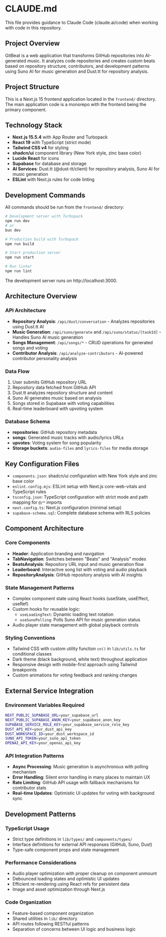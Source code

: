 # CLAUDE.md

This file provides guidance to Claude Code (claude.ai/code) when working with code in this repository.

## Project Overview

GitBeat is a web application that transforms GitHub repositories into AI-generated music. It analyzes code repositories and creates custom beats based on repository structure, contributors, and development patterns using Suno AI for music generation and Dust.tt for repository analysis.

## Project Structure

This is a Next.js 15 frontend application located in the `frontend/` directory. The main application code is a monorepo with the frontend being the primary component.

## Technology Stack

- **Next.js 15.5.4** with App Router and Turbopack
- **React 19** with TypeScript (strict mode)
- **Tailwind CSS v4** for styling
- **shadcn/ui** component library (New York style, zinc base color)
- **Lucide React** for icons
- **Supabase** for database and storage
- **AI Services**: Dust.tt (@dust-tt/client) for repository analysis, Suno AI for music generation
- **ESLint** with Next.js rules for code linting

## Development Commands

All commands should be run from the `frontend/` directory:

```bash
# Development server with Turbopack
npm run dev
# or
bun dev

# Production build with Turbopack
npm run build

# Start production server
npm run start

# Run linter
npm run lint
```

The development server runs on http://localhost:3000.

## Architecture Overview

### API Architecture
- **Repository Analysis**: `/api/dust/conversation` - Analyzes repositories using Dust.tt AI
- **Music Generation**: `/api/suno/generate` and `/api/suno/status/[taskId]` - Handles Suno AI music generation
- **Songs Management**: `/api/songs/*` - CRUD operations for generated songs and voting
- **Contributor Analysis**: `/api/analyze-contributors` - AI-powered contributor personality analysis

### Data Flow
1. User submits GitHub repository URL
2. Repository data fetched from GitHub API
3. Dust.tt analyzes repository structure and content
4. Suno AI generates music based on analysis
5. Songs stored in Supabase with voting capabilities
6. Real-time leaderboard with upvoting system

### Database Schema
- **repositories**: GitHub repository metadata
- **songs**: Generated music tracks with audio/lyrics URLs
- **upvotes**: Voting system for song popularity
- **Storage buckets**: `audio-files` and `lyrics-files` for media storage

## Key Configuration Files

- `components.json`: shadcn/ui configuration with New York style and zinc base color
- `eslint.config.mjs`: ESLint setup with Next.js core-web-vitals and TypeScript rules
- `tsconfig.json`: TypeScript configuration with strict mode and path mapping for `@/*` imports
- `next.config.ts`: Next.js configuration (minimal setup)
- `supabase-schema.sql`: Complete database schema with RLS policies

## Component Architecture

### Core Components
- **Header**: Application branding and navigation
- **TabNavigation**: Switches between "Beats" and "Analysis" modes
- **BeatsAnalysis**: Repository URL input and music generation flow
- **Leaderboard**: Interactive song list with voting and audio playback
- **RepositoryAnalysis**: GitHub repository analysis with AI insights

### State Management Patterns
- Complex component state using React hooks (useState, useEffect, useRef)
- Custom hooks for reusable logic:
  - `useLoadingText`: Dynamic loading text rotation
  - `useSunoPolling`: Polls Suno API for music generation status
- Audio player state management with global playback controls

### Styling Conventions
- Tailwind CSS with custom utility function `cn()` in `lib/utils.ts` for conditional classes
- Dark theme (black background, white text) throughout application
- Responsive design with mobile-first approach using Tailwind breakpoints
- Custom animations for voting feedback and ranking changes

## External Service Integration

### Environment Variables Required
```bash
NEXT_PUBLIC_SUPABASE_URL=your_supabase_url
NEXT_PUBLIC_SUPABASE_ANON_KEY=your_supabase_anon_key
SUPABASE_SERVICE_ROLE_KEY=your_supabase_service_role_key
DUST_API_KEY=your_dust_api_key
DUST_WORKSPACE_ID=your_dust_workspace_id
SUNO_API_TOKEN=your_suno_api_token
OPENAI_API_KEY=your_openai_api_key
```

### API Integration Patterns
- **Async Processing**: Music generation is asynchronous with polling mechanism
- **Error Handling**: Silent error handling in many places to maintain UX
- **Rate Limiting**: GitHub API usage with fallback mechanisms for contributor stats
- **Real-time Updates**: Optimistic UI updates for voting with background sync

## Development Patterns

### TypeScript Usage
- Strict type definitions in `lib/types/` and `components/types/`
- Interface definitions for external API responses (GitHub, Suno, Dust)
- Type-safe component props and state management

### Performance Considerations
- Audio player optimization with proper cleanup on component unmount
- Debounced loading states and optimistic UI updates
- Efficient re-rendering using React refs for persistent data
- Image and asset optimization through Next.js

### Code Organization
- Feature-based component organization
- Shared utilities in `lib/` directory
- API routes following RESTful patterns
- Separation of concerns between UI logic and business logic